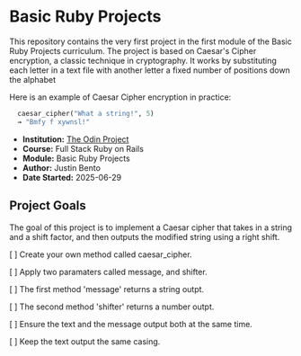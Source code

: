 # Basic Ruby Projects

This repository contains the very first project in the first module of the Basic Ruby Projects curriculum. The project is based on Caesar's Cipher encryption, a classic technique in cryptography. It works by substituting each letter in a text file with another letter a fixed number of positions down the alphabet

Here is an example of Caesar Cipher encryption in practice:

```ruby
  caesar_cipher("What a string!", 5)
  → "Bmfy f xywnsl!"
```

- **Institution:** [The Odin Project](https://www.theodinproject.com)
- **Course:** Full Stack Ruby on Rails
- **Module:** Basic Ruby Projects
- **Author:** Justin Bento
- **Date Started:** 2025-06-29

## Project Goals

The goal of this project is to implement a Caesar cipher that takes in a string and a shift factor, and then outputs the modified string using a right shift.

[ ] Create your own method called caesar_cipher.

[ ] Apply two paramaters called message, and shifter.

[ ] The first method 'message' returns a string outpt.

[ ] The second method 'shifter' returns a number outpt.

[ ] Ensure the text and the message output both at the same time.

[ ] Keep the text output the same casing.
